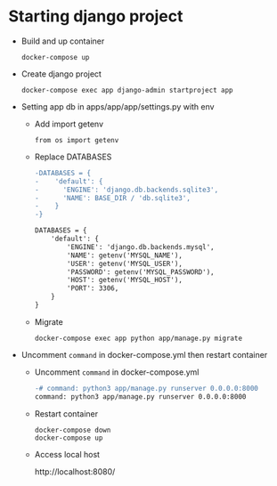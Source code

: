 # Starting django project

- Build and up container

  ```
  docker-compose up
  ```

- Create django project

  ```
  docker-compose exec app django-admin startproject app
  ```

- Setting app db in apps/app/app/settings.py with env

  - Add import getenv

    ```
    from os import getenv
    ```

  - Replace DATABASES

    ```diff
    -DATABASES = {
    -    'default': {
    -      'ENGINE': 'django.db.backends.sqlite3',
    -      'NAME': BASE_DIR / 'db.sqlite3',
    -    }
    -}

    DATABASES = {
        'default': {
            'ENGINE': 'django.db.backends.mysql',
            'NAME': getenv('MYSQL_NAME'),
            'USER': getenv('MYSQL_USER'),
            'PASSWORD': getenv('MYSQL_PASSWORD'),
            'HOST': getenv('MYSQL_HOST'),
            'PORT': 3306,
        }
    }
    ```
  - Migrate

    ```
    docker-compose exec app python app/manage.py migrate
    ```

- Uncomment `command` in docker-compose.yml then restart container

  - Uncomment `command` in docker-compose.yml

    ```diff
    -# command: python3 app/manage.py runserver 0.0.0.0:8000
    command: python3 app/manage.py runserver 0.0.0.0:8000
    ```

  - Restart container

    ```
    docker-compose down
    docker-compose up
    ```

  - Access local host

    http://localhost:8080/
